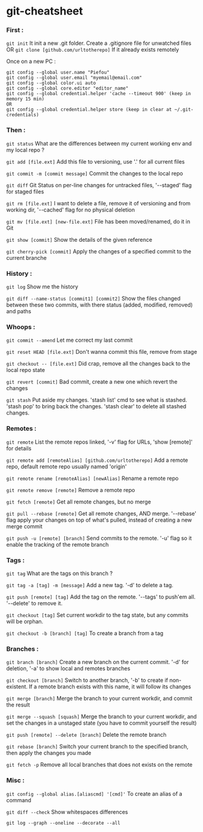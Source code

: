 # git-cheatsheet

### First :

`git init`
It init a new .git folder.
Create a .gitignore file for unwatched files
OR
`git clone [github.com/urltotherepo]`
If it already exists remotely

Once on a new PC :
```
git config --global user.name "Piefou"
git config --global user.email "myemail@email.com"
git config --global color.ui auto
git config --global core.editor "editor_name"
git config --global credential.helper 'cache --timeout 900' (keep in memory 15 min)
OR
git config --global credential.helper store (keep in clear at ~/.git-credentials)
```

### Then :

`git status`
What are the differences between my current working env and my local repo ?

`git add [file.ext]`
Add this file to versioning, use '.' for all current files

`git commit -m [commit message]`
Commit the changes to the local repo

`git diff`
Git Status on per-line changes for untracked files, '--staged' flag for staged files

`git rm [file.ext]`
I want to delete a file, remove it of versioning and from working dir, '--cached' flag for no physical deletion

`git mv [file.ext] [new-file.ext]`
File has been moved/renamed, do it in Git

`git show [commit]`
Show the details of the given reference

`git cherry-pick [commit]`
Apply the changes of a specified commit to the current branche

### History :

`git log`
Show me the history

`git diff --name-status [commit1] [commit2]`
Show the files changed between these two commits, with there status (added, modified, removed) and paths

### Whoops :

`git commit --amend`
Let me correct my last commit

`git reset HEAD [file.ext]`
Don't wanna commit this file, remove from stage

`git checkout -- [file.ext]`
Did crap, remove all the changes back to the local repo state

`git revert [commit]`
Bad commit, create a new one which revert the changes

`git stash`
Put aside my changes. 'stash list' cmd to see what is stashed. 'stash pop' to bring back the changes. 'stash clear' to delete all stashed changes.

### Remotes :

`git remote`
List the remote repos linked, '-v' flag for URLs, 'show [remote]' for details

`git remote add [remoteAlias] [github.com/urltotherepo]`
Add a remote repo, default remote repo usually named 'origin'

`git remote rename [remoteAlias] [newAlias]`
Rename a remote repo

`git remote remove [remote]`
Remove a remote repo

`git fetch [remote]`
Get all remote changes, but no merge

`git pull --rebase [remote]`
Get all remote changes, AND merge. '--rebase' flag apply your changes on top of what's pulled, instead of creating a new merge commit

`git push -u [remote] [branch]`
Send commits to the remote. '-u' flag so it enable the tracking of the remote branch

### Tags :

`git tag`
What are the tags on this branch ?

`git tag -a [tag] -m [message]`
Add a new tag. '-d' to delete a tag.

`git push [remote] [tag]`
Add the tag on the remote. '--tags' to push'em all. '--delete' to remove it.

`git checkout [tag]`
Set current workdir to the tag state, but any commits will be orphan.

`git checkout -b [branch] [tag]`
To create a branch from a tag

### Branches :

`git branch [branch]`
Create a new branch on the current commit. '-d' for deletion, '-a' to show local and remotes branches

`git checkout [branch]`
Switch to another branch, '-b' to create if non-existent. If a remote branch exists with this name, it will follow its changes

`git merge [branch]`
Merge the branch to your current workdir, and commit the result

`git merge --squash [squash]`
Merge the branch to your current workdir, and set the changes in a unstaged state (you have to commit yourself the result)

`git push [remote] --delete [branch]`
Delete the remote branch

`git rebase [branch]`
Switch your current branch to the specified branch, then apply the changes you made

`git fetch -p`
Remove all local branches that does not exists on the remote

### Misc :

`git config --global alias.[aliascmd] '[cmd]'`
To create an alias of a command

`git diff --check`
Show whitespaces differences

`git log --graph --oneline --decorate --all`
